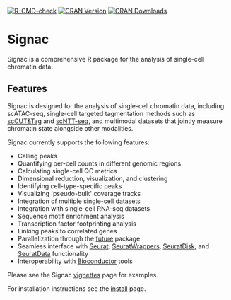 [![R-CMD-check](https://github.com/stuart-lab/signac/workflows/R-CMD-check/badge.svg)](https://github.com/stuart-lab/signac/actions)
[![CRAN Version](https://www.r-pkg.org/badges/version/Signac)](https://cran.r-project.org/package=Signac)
[![CRAN Downloads](https://cranlogs.r-pkg.org/badges/Signac)](https://cran.r-project.org/package=Signac)

# Signac

Signac is a comprehensive R package for the analysis of single-cell
chromatin data.

## Features

Signac is designed for the analysis of single-cell chromatin data, including scATAC-seq,
single-cell targeted tagmentation methods such as [scCUT&Tag](https://www.nature.com/articles/s41467-019-09982-5)
and [scNTT-seq](https://www.biorxiv.org/content/10.1101/2022.03.08.483436v1),
and multimodal datasets that jointly measure chromatin state alongside other
modalities.

Signac currently supports the following features:

* Calling peaks
* Quantifying per-cell counts in different genomic regions
* Calculating single-cell QC metrics
* Dimensional reduction, visualization, and clustering
* Identifying cell-type-specific peaks
* Visualizing 'pseudo-bulk' coverage tracks
* Integration of multiple single-cell datasets
* Integration with single-cell RNA-seq datasets
* Sequence motif enrichment analysis
* Transcription factor footprinting analysis
* Linking peaks to correlated genes
* Parallelization through the [future](https://cran.r-project.org/package=future) package
* Seamless interface with [Seurat](https://satijalab.org/seurat), [SeuratWrappers](https://github.com/satijalab/seurat-wrappers), [SeuratDisk](https://github.com/mojaveazure/seurat-disk), and [SeuratData](https://github.com/satijalab/seurat-data) functionality
* Interoperability with [Bioconductor](https://bioconductor.org/) tools

Please see the Signac [vignettes](articles/overview.html) page for examples.

For installation instructions see the [install](articles/install.html) page.


